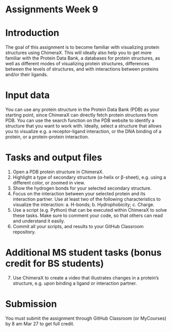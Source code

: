 # Assignments Week 9
# Introduction
The goal of this assignment is to become familiar with visualizing protein structures using ChimeraX. This will ideally also help you to get more familiar with the Protein Data Bank, a databases for protein structures, as well as different modes of visualizing protein structures, differences between the levels of structures, and with interactions between proteins and/or their ligands.
# Input data
You can use any protein structure in the Protein Data Bank (PDB) as your starting point, since ChimeraX can directly fetch protein structures from PDB. You can use the search function on the PDB website to identify a structure that you want to work with. Ideally, select a structure that allows you to visualize e.g. a receptor-ligand interaction, or the DNA binding of a protein, or a protein-protein interaction.
# Tasks and output files
1)	Open a PDB protein structure in ChimeraX.
2)	Highlight a type of secondary structure (α-helix or β-sheet), e.g. using a different color, or zoomed in view.
3)	Show the hydrogen bonds for your selected secondary structure.
4)	Focus on the interaction between your selected protein and its interaction partner. Use at least two of the following characteristics to visualize the interaction:
a.	H-bonds; 
b.	Hydrophobicity; 
c.	Charge.
5)	Use a script (e.g. Python) that can be executed within ChimeraX to solve these tasks. Make sure to comment your code, so that others can read and understand it easily. 
6)	Commit all your scripts, and results to your GitHub Classroom repository.
# Additional MS student tasks (bonus credit for BS students)
7)	Use ChimeraX to create a video that illustrates changes in a protein’s structure, e.g. upon binding a ligand or interaction partner.
# Submission
You must submit the assignment through GitHub Classroom (or MyCourses) by 8 am Mar 27 to get full credit. 
